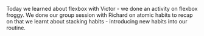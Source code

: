 <p> Today we learned about flexbox with Victor - we done an activity on flexbox froggy. We done our group session with Richard on atomic habits to recap on that we learnt about stacking habits - introducing new habits into our routine.</p>